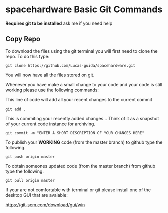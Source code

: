 # spacehardware Basic Git Commands

**Requires git to be installed** ask me if you need help

## Copy Repo
To download the files using the git terminal you will first need to clone the repo. To do this type:

```
git clone https://github.com/Lucas-guida/spacehardware.git
```

You will now have all the files stored on git.

Whenever you have make a small change to your code and your code is still working please use the following commands:

This line of code will add all your recent changes to the current commit
```
git add .
```

This is commiting your recently added changes... Think of it as a snapshot of your current code instance for archiving.
```
git commit -m "ENTER A SHORT DISCRIPTION OF YOUR CHANGES HERE"
```

To publish your **WORKING** code (from the master branch) to github type the following.
```
git push origin master
```
To obtain someones updated code (from the master branch) from github type the following.
```
git pull origin master
```

If your are not comfortable with terminal or git please install one of the desktop GUI that are avaiable:

https://git-scm.com/download/gui/win
